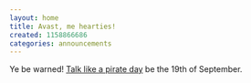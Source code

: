 ```yaml
---
layout: home
title: Avast, me hearties!
created: 1158866686
categories: announcements
---
```

Ye be warned!  <a href="http://talklikeapirate.com/">Talk like a pirate day</a> be the 19th of September.
